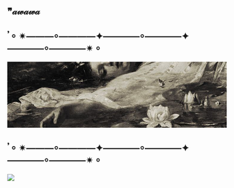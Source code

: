 ##  ❞𝒶𝓌𝒶𝓌𝒶
## 𝄒 ⸰ ✴︎———⸰————✦————⸰————✦————⸰————✴︎ ⸰
![Image alt](https://github.com/Oshiss/Oshiss/blob/main/боже%20упаси.jpg)
## 𝄒 ⸰ ✴︎———⸰————✦————⸰————✦————⸰————✴︎ ⸰
![](https://komarev.com/ghpvc/?username=your-github-Oshiss&color=lightgrey&style=flat-square&label=★&abbreviated=true)
